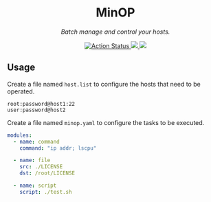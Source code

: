 <div align="center">
  <h1>MinOP</h1>

  <p><i>Batch manage and control your hosts.</i></p>

  <p>
    <a href="https://github.com/cqroot/minop/actions">
      <img src="https://github.com/cqroot/minop/workflows/test/badge.svg" alt="Action Status" />
    </a>
    <a href="https://github.com/cqroot/minop/blob/main/LICENSE">
      <img src="https://img.shields.io/github/license/cqroot/minop" />
    </a>
    <a href="https://github.com/cqroot/minop/issues">
      <img src="https://img.shields.io/github/issues/cqroot/minop" />
    </a>
  </p>
</div>

## Usage

Create a file named `host.list` to configure the hosts that need to be operated.

```
root:password@host1:22
user:password@host2
```

Create a file named `minop.yaml` to configure the tasks to be executed.

```yaml
modules:
  - name: command
    command: "ip addr; lscpu"

  - name: file
    src: ./LICENSE
    dst: /root/LICENSE

  - name: script
    script: ./test.sh
```
